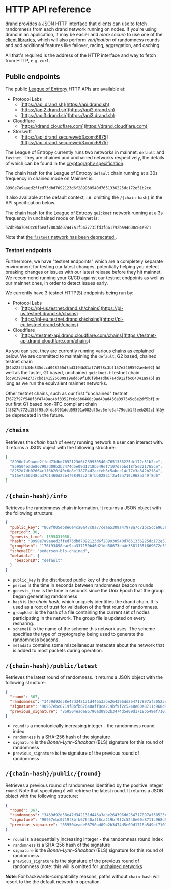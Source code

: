 # HTTP API reference

drand provides a JSON HTTP interface that clients can use to fetch randomness from each drand network running on nodes. If you're using drand in an application, it may be easier and _more secure_ to use one of the [client libraries](/developer/clients/), which will also perform _verification_ of randomness rounds and add additional features like failover, racing, aggregation, and caching.

All that's required is the address of the HTTP interface and way to fetch from HTTP, e.g. `curl`.

## Public endpoints

The public [League of Entropy](https://blog.cloudflare.com/league-of-entropy/) HTTP APIs are available at:

- Protocol Labs
    - [https://api.drand.sh](https://api.drand.sh)
    - [https://api2.drand.sh](https://api2.drand.sh)
    - [https://api3.drand.sh](https://api3.drand.sh)
- Cloudflare
    - [https://drand.cloudflare.com](https://drand.cloudflare.com)
- Storswift
    - [https://api.drand.secureweb3.com:6875](https://api.drand.secureweb3.com:6875)

The League of Entropy currently runs two networks in mainnet: `default` and `fastnet`. They are chained and unchained networks respectively, the details of which can be found in the [cryptography specification](https://drand.love/docs/cryptography/#randomness).

The chain hash for the League of Entropy `default` chain running at a 30s frequency in chained mode on Mainnet is:

```
8990e7a9aaed2ffed73dbd7092123d6f289930540d7651336225dc172e51b2ce
```

It also available at the default context, i.e. omitting the `/{chain-hash}` in the API specification below.

The chain hash for the League of Entropy `quicknet` network running at a 3s frequency in unchained mode on Mainnet is:

```
52db9ba70e0cc0f6eaf7803dd07447a1f5477735fd3f661792ba94600c84e971
```

Note that [the `fastnet` network has been deprecated.](/blog/2023/07/03/fastnet-sunset-quicknet-new/).

### Testnet endpoints

Furthermore, we have "testnet endpoints" which are a completely separate environment for testing our latest changes, potentially helping you detect breaking changes or issues with our latest release before they hit mainnet.
We recommend running your CI/CD against our testnet endpoints as well as our mainnet ones, in order to detect issues early.

We currently have 3 testnet HTTP(S) endpoints being run by:
- Protocol Labs
    - [https://pl-us.testnet.drand.sh/chains](https://pl-us.testnet.drand.sh/chains)
    - [https://pl-eu.testnet.drand.sh/chains](https://pl-eu.testnet.drand.sh/chains)
- Cloudflare
    - [https://testnet-api.drand.cloudflare.com/chains](https://testnet-api.drand.cloudflare.com/chains)

As you can see, they are currently running various chains as explained below.
We are committed to maintaining the `default`, G2 based, chained testnet chain (`84b2234fb34e835dccd048255d7ad3194b81af7d978c3bf157e3469592ae4e02`) as well as the faster, G1 based, unchained `quicknet-t` testnet chain (`cc9c398442737cbd141526600919edd69f1d6f9b4adb67e4d912fbc64341a9a5`) as long as we run the equivalent mainnet networks.

Other testnet chains, such as our first "unchained" testnet (`7672797f548f3f4748ac4bf3352fc6c6b6468c9ad40ad456a397545c6e2df5bf`) or our first G1 based non-RFC compliant chain (`f3827d772c155f95a9fda8901ddd59591a082df5ac6efe3a479ddb1f5eeb202c`) may be deprecated in the future.

## `/chains`

Retrieves the _chain hash_ of every running network a user can interact with. It returns a JSON object with the following structure:

```json
[
  "8990e7a9aaed2ffed73dbd7092123d6f289930540d7651336225dc172e51b2ce",
  "859504eade86790ad09b2b3474d5e09d1718b549ef7107d7bbd18f5e221765ce",
  "8252d7db02664c1f6b20f40c6e8e138704d2acfeb6c5abcc14c77e3a842b2f84",
  "515e7366248ca37b1460d23b4f98493c246fbb02851f2a43a710c968a349f8d6"
]
```

## `/{chain-hash}/info`

Retrieves the randomness chain information. It returns a JSON object with the following structure:

```json
{
  "public_key": "868f005eb8e6e4ca0a47c8a77ceaa5309a47978a7c71bc5cce96366b5d7a569937c529eeda66c7293784a9402801af31",
  "period": 30,
  "genesis_time": 1595431050,
  "hash": "8990e7a9aaed2ffed73dbd7092123d6f289930540d7651336225dc172e51b2ce",
  "groupHash": "176f93498eac9ca337150b46d21dd58673ea4e3581185f869672e59fa4cb390a",
  "schemeID": "pedersen-bls-chained",
  "metadata": {
    "beaconID": "default"
  }
}
```

- `public_key` is the distributed public key of the drand group
- `period` is the time in seconds between randomness beacon rounds
- `genesis_time` is the time in seconds since the Unix Epoch that the group began generating randomness
- `hash` is the _chain hash_, which uniquely identifies the drand chain. It is used as a root of trust for validation of the first round of randomness.
- `groupHash` is the hash of a file containing the current set of nodes participating in the network. The group file is updated on every resharing.
- `schemeID` is the name of the scheme this network uses. The scheme specifies the type of cryptography being used to generate the randomness beacons.
- `metadata` contains some miscellaneous metadata about the network that is added to most packets during operation.

## `/{chain-hash}/public/latest`

Retrieves the latest round of randomness. It returns a JSON object with the following structure:

```json
{
  "round": 367,
  "randomness": "3439d92d58e47d342131d446a3abe264396dd264717897af30525c98408c834f",
  "signature": "90957ebc0719f8bfb67640aff8ca219bf9f2c5240e60a8711c968d93370d38f87b38ed234a8c63863eb81f234efce55b047478848c0de025527b3d3476dfe860632c1b799550de50a6b9540463e9fb66c8016b89c04a9f52dabdc988e69463c1",
  "previous_signature": "859504eade86790ad09b2b3474d5e09d1718b549ef7107d7bbd18f5e221765ce8252d7db02664c1f6b20f40c6e8e138704d2acfeb6c5abcc14c77e3a842b2f84515e7366248ca37b1460d23b4f98493c246fbb02851f2a43a710c968a349f8d6"
}
```

- `round` is a monotonically increasing integer - the randomness round index
- `randomness` is a SHA-256 hash of the signature
- `signature` is the _Boneh-Lynn-Shacham_ (BLS) signature for this round of randomness
- `previous_signature` is the signature of the previous round of randomness

## `/{chain-hash}/public/{round}`

Retrieves a previous round of randomness identified by the positive integer `round`. Note that specifying `0` will retrieve the latest round. It returns a JSON object with the following structure:

```json
{
  "round": 367,
  "randomness": "3439d92d58e47d342131d446a3abe264396dd264717897af30525c98408c834f",
  "signature": "90957ebc0719f8bfb67640aff8ca219bf9f2c5240e60a8711c968d93370d38f87b38ed234a8c63863eb81f234efce55b047478848c0de025527b3d3476dfe860632c1b799550de50a6b9540463e9fb66c8016b89c04a9f52dabdc988e69463c1",
  "previous_signature": "859504eade86790ad09b2b3474d5e09d1718b549ef7107d7bbd18f5e221765ce8252d7db02664c1f6b20f40c6e8e138704d2acfeb6c5abcc14c77e3a842b2f84515e7366248ca37b1460d23b4f98493c246fbb02851f2a43a710c968a349f8d6"
}
```

- `round` is a sequentially increasing integer - the randomness round index
- `randomness` is a SHA-256 hash of the signature
- `signature` is the _Boneh-Lynn-Shacham_ (BLS) signature for this round of randomness
- `previous_signature` is the signature of the previous round of randomness (note: this will is omitted for [unchained networks](https://drand.love/docs/cryptography/#randomness)

**Note**: For backwards-compatibility reasons, paths without `chain-hash` will resort to the the default network in operation. 
